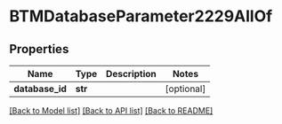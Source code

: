 # BTMDatabaseParameter2229AllOf

## Properties
Name | Type | Description | Notes
------------ | ------------- | ------------- | -------------
**database_id** | **str** |  | [optional] 

[[Back to Model list]](../README.md#documentation-for-models) [[Back to API list]](../README.md#documentation-for-api-endpoints) [[Back to README]](../README.md)


